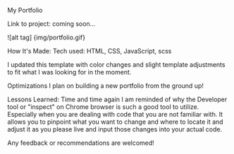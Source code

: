 My Portfolio

Link to project: coming soon...

![alt tag] {img/portfolio.gif}

How It's Made:
Tech used: HTML, CSS, JavaScript, scss

I updated this template with color changes and slight template adjustments to fit what I was looking for in the moment.

Optimizations
I plan on building a new portfolio from the ground up!


Lessons Learned:
Time and time again I am reminded of why the Developer tool or "inspect" on Chrome browser is such a good tool to utilize. Especially when you are dealing with code that you are not familiar with. It allows you to pinpoint what you want to change and where to locate it and adjust it as you please live and input those changes into your actual code.

Any feedback or recommendations are welcomed!
